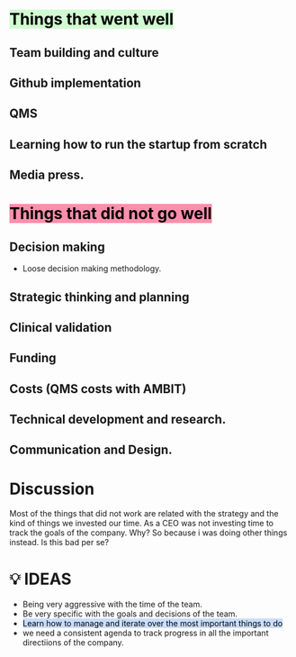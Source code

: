 

# <mark style="background: #BBFABBA6;">Things that went well</mark>
## Team building and culture
## Github implementation
## QMS 
## Learning how to run the startup from scratch
## Media press.  


# <mark style="background: #FF5582A6;">Things that did not go well</mark>
## Decision making
- Loose decision making methodology.  
##  Strategic thinking and planning
##  Clinical validation
##  Funding
##  Costs (QMS costs with AMBIT)
## Technical development and research. 
## Communication and Design.  





# Discussion 

Most of the things that did not work are related with the strategy and the kind of things we invested our time.  As a  CEO was not investing time  to track the goals of the company.  Why? So because i was doing other things instead.  Is this bad per se? 



# 💡 IDEAS
* Being very aggressive with the time of the team. 
* Be very specific with the goals and decisions of the team. 
* <mark style="background: #ADCCFFA6;">Learn how to manage and iterate over the most important things to do</mark>   
* we need a consistent agenda to track progress in all the important directiions of the company.   

